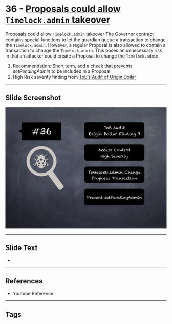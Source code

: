 
# 36 - [Proposals could allow `Timelock.admin` takeover](./Proposals%20could%20allow%20`Timelock.admin`%20takeover.md)

Proposals could allow `Timelock.admin` takeover The Governor contract contains special functions to let the guardian queue a transaction to change the `Timelock.admin`. However, a regular Proposal is also allowed to contain a transaction to change the `Timelock.admin`. This poses an unnecessary risk in that an attacker could create a Proposal to change the `Timelock.admin`.


1. Recommendation: Short term, add a check that prevents _setPendingAdmin_ to be included in a Proposal
2. High Risk severity finding from [ToB’s Audit of Origin Dollar](https://github.com/trailofbits/publications/blob/master/reviews/OriginDollar.pdf)


___
## Slide Screenshot
![036.png](../../images/7.%20Audit%20Findings%20101/036.png)
___
## Slide Text
- 
___
## References
- Youtube Reference
___
## Tags
